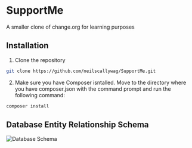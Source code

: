 # SupportMe
 A smaller clone of change.org for learning purposes
 
## Installation
1. Clone the repository 
```bash
git clone https://github.com/neilscallywag/SupportMe.git
```
2. Make sure you have Composer isntalled. Move to the directory where you have composer.json with the command prompt and run the following command:
```bash
composer install
```

## Database Entity Relationship Schema
![Database Schema](images/schema.png)
